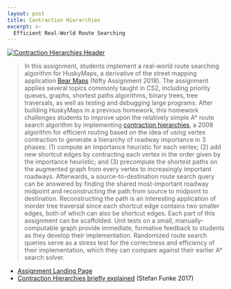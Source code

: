 ```yaml
---
layout: post
title: Contraction Hierarchies
excerpt: >-
  Efficient Real-World Route Searching
---
```


[![Contraction Hierarchies Header](/contraction-hierarchies/header.png)](/contraction-hierarchies/)

> In this assignment, students implement a real-world route searching algorithm for HuskyMaps, a derivative of the street mapping application [Bear Maps][] (Nifty Assignment 2018). The assignment applies several topics commonly taught in CS2, including priority queues, graphs, shortest paths algorithms, binary trees, tree traversals, as well as testing and debugging large programs. After building HuskyMaps in a previous homework, this homework challenges students to improve upon the relatively simple A\* route search algorithm by implementing [contraction hierarchies][], a 2008 algorithm for efficient routing based on the idea of using vertex contraction to generate a hierarchy of roadway importance in 3 phases: (1) compute an importance heuristic for each vertex; (2) add new shortcut edges by contracting each vertex in the order given by the importance heuristic; and (3) precompute the shortest paths on the augmented graph from every vertex to increasingly important roadways. Afterwards, a source-to-destination route search query can be answered by finding the shared most-important roadway midpoint and reconstructing the path from source to midpoint to destination. Reconstructing the path is an interesting application of inorder tree traversal since each shortcut edge contains two smaller edges, both of which can also be shortcut edges. Each part of this assignment can be scaffolded. Unit tests on a small, manually-computable graph provide immediate, formative feedback to students as they develop their implementation. Randomized route search queries serve as a stress test for the correctness and efficiency of their implementation, which they can compare against their earlier A\* search solver.

[Bear Maps]: http://nifty.stanford.edu/2018/hug-bear-maps.html
[contraction hierarchies]: http://algo2.iti.kit.edu/schultes/hwy/contract.pdf

- [Assignment Landing Page](/contraction-hierarchies/)
- [Contraction Hierarchies briefly explained][] (Stefan Funke 2017)

[Contraction Hierarchies briefly explained]: https://www.fmi.uni-stuttgart.de/files/alg/teaching/s15/alg/CH.pdf
